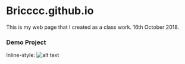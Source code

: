 # Bricccc.github.io
This is my web page that I created as a class work. 16th October 2018.
### Demo Project
Inline-style: 
![alt text](https://www.freeiconspng.com/uploads/clouds-png-18.png "Logo Title Text 1")

